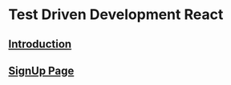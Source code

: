 # Test Driven Development React

## [Introduction](./test-driven-react/Docs/01%20-%20Introduction/readme.md)

## [SignUp Page](./test-driven-react/Docs/02%20-%20Sign%20Up/readme.md)
